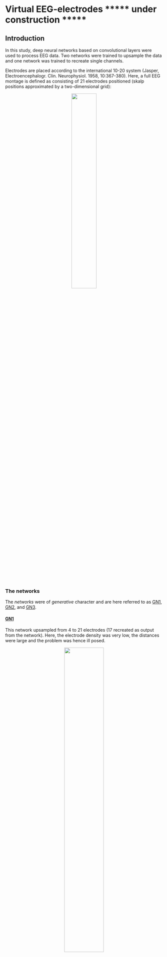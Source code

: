 # Virtual EEG-electrodes ***** under construction *****

## Introduction

In this study, deep neural networks based on convolutional layers were used to process EEG data. Two networks were trained to upsample the data and one network was trained to recreate single channels.

Electrodes are placed according to the international 10-20 system (Jasper, Electroencephalogr. Clin. Neurophysiol. 1958, 10:367-380). Here, a full EEG montage is defined  as consisting of 21 electrodes positioned (skalp positions approximated by a two-dimensional grid):

<p align="center">
<img src="https://github.com/Svanteberg/Virtual-EEG-electrodes/blob/master/images/10-20.png" width="40%">
</p>

### The networks

The *networks* were of *generative* character and are here referred to as [GN1](https://github.com/Svanteberg/Virtual-EEG-electrodes/tree/master/GN1), [GN2](https://github.com/Svanteberg/Virtual-EEG-electrodes/tree/master/GN2), and [GN3](https://github.com/Svanteberg/Virtual-EEG-electrodes/tree/master/GN3).

#### [GN1](https://github.com/Svanteberg/Virtual-EEG-electrodes/tree/master/GN1)

This network upsampled from 4 to 21 electrodes (17 recreated as output from the network). Here, the electrode density was very low, the distances were large and the problem was hence ill posed.

<p align="center">
<img src="https://github.com/Svanteberg/Virtual-EEG-electrodes/blob/master/images/10-20_4-17.png" width="50%">
</p>

#### [GN2](https://github.com/Svanteberg/Virtual-EEG-electrodes/tree/master/GN2)

This network upsampled from 14 to 21 electrodes (7 recreated as output from the network). For this case, the electrode density was higher, the electrodes had an even distribution and the recreated values lay within a field of known values (in reality, the density decreases in radial direction due to the spherical geometry). The conditions for finding a solution for the problem was thus more favorable.

<p align="center">
<img src="https://github.com/Svanteberg/Virtual-EEG-electrodes/blob/master/images/10-20_14-7.png" width="50%">
</p>

#### [GN3](https://github.com/Svanteberg/Virtual-EEG-electrodes/tree/master/GN3)

This network recreated the value of any one blocked channel. The signal of the blocked channel was replaced by low amplitude white noise. In addition to recreating the signal, the network therefore also had to learn to detect which channel was missing.

<p align="center">
<img src="https://github.com/Svanteberg/Virtual-EEG-electrodes/blob/master/images/movie_gn3.gif" width="50%">
</p>

An example of the training progression for GN1 of the first 0 to 200 examples is given below. The original signal is in red and the recreated is in blue.

<img src="https://github.com/Svanteberg/Virtual-EEG-electrodes/blob/master/images/movie.gif" width="110%">

## Data

The EEG data from the published database created at the Temple University Hospital (TUH), Philadelphia (Obeid & Picone, Frontiers of neuroscience 2016, 10:1-5) was used for this study. The TUH EEG Corpus (v1.1.0) with average reference was used (downloaded during 17-21 January 2019).

The Python library ‘pyEDFlib’ (Nahrstaedt & Lee-Messer, https://github.com/holgern/pyedflib) was used to extract EEG data. A total of 11,163 recordings (roughly 5,144 hours, from 1,385 subjects) with duration > 300 seconds and sampled at 256 Hz was extracted from the data set. The data was bandpass filtered between 0.3 Hz and 40 Hz using second-degree Butterworth filters. A 60 Hz notch filter was used to remove residual AC-noise. Filtering was applied with zero phase shift.

### Data organisation

*The developed scripts require that the data is organized in a specific way. This may well be the main challenge for anyone attempting to use the scripts, and it will likely save time to instead modify them to accommodate your own data structure. An example, containing artificial EEG data, is provided [here](https://github.com/Svanteberg/Virtual-EEG-electrodes/tree/master/Artificial_EEG_for_testing_scripts). A script for generating more data is also privoded.*

The data was organized with each subject having a folder containing one or more of their respective EEG recordings. All EEGs in each folder were divided into numpy files of 10 s epochs and numbered in consecutive order. 

<p align="center">
<img src="https://github.com/Svanteberg/Virtual-EEG-electrodes/blob/master/images/data_architecture.png" width="75%">
</p>

Two lists mapping the numpy files to the subjects and EEG recordings were created. A subject list:

```
    [subject id 0, subject id 1, ..., subject id n]
```

An index list for the numpy files:

```
    (subject id 0 ->) [[[[start EEG 1,end EEG 1],[start EEG 2,end EEG 2],...,[start EEG p,end EEG p]],
    (subject id 1 ->) [[start EEG 1,end EEG 1],[start EEG 2,end EEG 2],...,[start EEG q,end EEG q]],
                        .
                        .
                        .
    (subject id n ->) [[start EEG 1,end EEG 1],[start EEG 2,end EEG 2],...,[start EEG r,end EEG r]]]]
```

e.g.

```
    subject_list = ['00000000','00000032', ...,'00013453']
    
    index_list = [[[0,121],[122,205]],
                [[0,93],[94,303],[304,511],[512,789]],
                    .
                    .
                    .
                [[0,64],[65,247],[248,388],[389,601]]]
```

so that each row in the index list corresponds to a subject and the numbers in each bracket correspond to the start and end of an EEG recording. *In hindsight, a better option may be to store each recording in individual folders. This would reduce the risk of accidently concatenate files from different recordings due to programming errors or faulty information in the index file.*

#### Data format
Each EEG example that the networks process were 10 s in duration, or 2,560 samples. The numpy files hence had the size (21, 2560). The electrode order was (and must be for the scripts to work): FP1, F7 ,T3, T5, Fp2, F8, T4, T6, F3, C3, P3, O1, F4, C4, P4, O2, A1, A2, FZ, CZ, PZ.

#### Data split
The data was split in a 80, 10 and 10 percent distribution for training, validation and testing. The distribution was with regard to the number of subjects to keep the data sets disjoint.

## Network architecture

The network analyzed temporal and spatial dimensions separately. First, a series of convolutional layers analyzed the data for temporal features. Second, all electrodes were analyzed using a convolutional layer with kernel size equal to the number of electrodes, followed by upsampling to the correct number of electrodes by a convolutional transpose layer. Third, convolutional transpose layers assembles the signals. Fourth the network ends with a convolutional layer that merges all filters. LeakyReLU activations follow most convolutional layers. A schematic of the data flow through the network is shown below, illustrating how temporal and spatial dimensions are compressed/decompressed.

<p align="center">
<img src="https://github.com/Svanteberg/Virtual-EEG-electrodes/blob/master/images/network_data_flow.png" width="75%">
</p>

For example, the structure of GN1 was:

Temporal encoder block:
```
    def conv(self,x):
        # convolutional block
        for i in range(4):
            x = Conv2D(filters = 32*2**i, kernel_size = (1, 3), strides = (1, 2), padding = 'same')(x)
            x = LeakyReLU(alpha = 0.2)(x)
        return x
```

Spatial analysis:
```
        x = Conv2D(1024, kernel_size = (4, 1), strides = 1, padding = 'valid')(x)
        x = LeakyReLU(alpha = 0.2)(x)
        x = Conv2DTranspose(filters = 256, kernel_size = (17, 1), strides = 1, padding = 'valid')(x)
        x = LeakyReLU(alpha = 0.2)(x)
```

Temporal decoder
```
    def deconv(self,x):
        # deconvolutional block
        for i in range(4):
            x = Conv2DTranspose(filters = 32*2**(3 - i), kernel_size = (1, 3), strides = (1, 2), padding = 'same')(x)
            if i != 3:
                x = LeakyReLU(alpha = 0.2)(x)
        return x
```

Assembled network:
```
    def generator_model(self):
        input_eeg = Input(shape = (4,2560,1))
        # temporal encoder
        x = self.conv(input_eeg)
        # spatial analysis
        x = Conv2D(1024, kernel_size = (4, 1), strides = 1, padding = 'valid')(x)
        x = LeakyReLU(alpha = 0.2)(x)
        x = Conv2DTranspose(filters = 256, kernel_size = (17, 1), strides = 1, padding = 'valid')(x)
        x = LeakyReLU(alpha = 0.2)(x)
        # temporal decoder
        x = self.deconv(x)
        # merging all filters
        x = Conv2D(1,kernel_size = (1, 1), strides = 1)(x)
        return Model(inputs = input_eeg, outputs = x, name = 'generator')
```


## Training schedule

An epoch fo training was defined as training with one example from each subject in the training set. For each epoch of training, the training order of the subjects were randomized

<p align="center">
<img src="https://github.com/Svanteberg/Virtual-EEG-electrodes/blob/master/images/subjects_rand_ord.png" width="100%">
</p>

and the network was trained with one example from each subject. For each subject and training epoch, the EEG recordings were given a random order.

<p align="center">
<img src="https://github.com/Svanteberg/Virtual-EEG-electrodes/blob/master/images/eeg_rand_ord.png" width="65%">
</p>

A start position in the first EEG was randomly chosen by first randomly choosing a numpy file and then a random start position within the file. This way of drawing examples resulted in 10 s intervals overlapping two 10 s numpy files. These two files were loaded and concatenated, the example could then be extracted.

<p align="center">
<img src="https://github.com/Svanteberg/Virtual-EEG-electrodes/blob/master/images/file_concat.png" width="35%">
</p>

The motivation for this was to allow for a variation in the training data to counteract overfitting, compared to using non-overlapping static 10 s examples. Given the realtively large total amount of data, it was not feasable to load all data and store it in the primary memory. Using 10 s instead of whole recordings hence allowed for faster loading times and more varied training content.

If the amplitude was between -500 and 500 µV, the example was accepted and used for training. If not, a new starting position in the recording was randomly chosen and the new example was checked for amplitude. This was repeated up to 100 times. If all 100 examples of that recording were rejected, the same procedure was performed for the next recording, and so on. If all examples of all recordings of a subject were rejected, no training took place that epoch for that specific subject.

